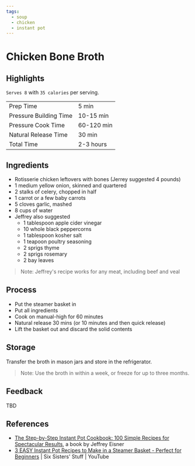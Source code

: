 ```yaml
---
tags:
  - soup
  - chicken
  - instant pot
---
```


# Chicken Bone Broth

## Highlights

`Serves 8` with `35 calories` per serving.

| | |
|----|-----|
| Prep Time             | 5 min     |
| Pressure Building Time| 10-15 min |
| Pressure Cook Time    | 60-120 min|
| Natural Release Time  | 30 min    |
| Total Time            | 2-3 hours |

## Ingredients

* Rotisserie chicken leftovers with bones (Jerrey suggested 4 pounds)
* 1 medium yellow onion, skinned and quartered
* 2 stalks of celery, chopped in half
* 1 carrot or a few baby carrots
* 5 cloves garlic, mashed
* 8 cups of water
* Jeffrey also suggested
    * 1 tablespoon apple cider vinegar
    * 10 whole black peppercorns
    * 1 tablespoon kosher salt
    * 1 teapoon poultry seasoning
    * 2 sprigs thyme
    * 2 sprigs rosemary
    * 2 bay leaves

> Note: Jeffrey's recipe works for any meat, including beef and veal

## Process

* Put the steamer basket in
* Put all ingredients
* Cook on manual-high for 60 minutes
* Natural release 30 mins (or 10 minutes and then quick release)
* Lift the basket out and discard the solid contents

## Storage

Transfer the broth in mason jars and store in the refrigerator.

> Note: Use the broth in within a week, or freeze for up to three months.

## Feedback

TBD

## References

* [The Step-by-Step Instant Pot Cookbook: 100 Simple Recipes for Spectacular Results](https://www.amazon.com/Step-Step-Instant-Pot-Cookbook/dp/0316460834/), a book by Jeffrey Eisner
* [3 EASY Instant Pot Recipes to Make in a Steamer Basket - Perfect for Beginners](https://www.youtube.com/watch?v=yah0cUxpSgs&t=82s&ab_channel=SixSisters%27Stuff) | Six Sisters' Stuff | YouTube
